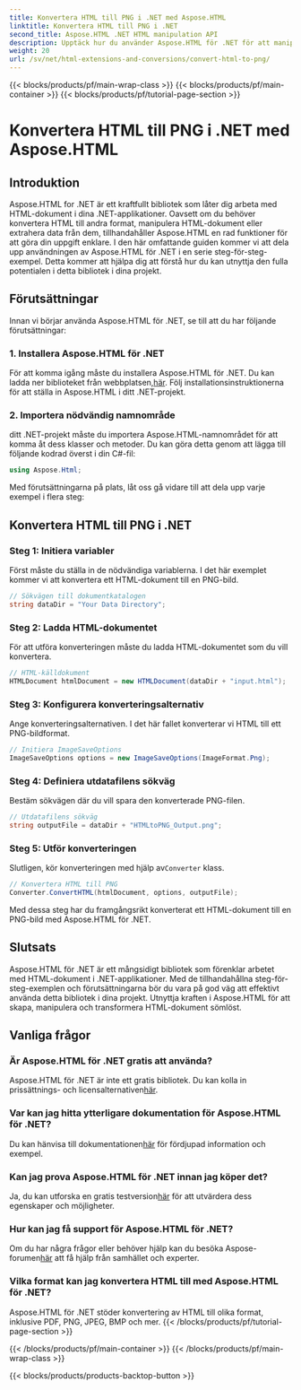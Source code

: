 ```yaml
---
title: Konvertera HTML till PNG i .NET med Aspose.HTML
linktitle: Konvertera HTML till PNG i .NET
second_title: Aspose.HTML .NET HTML manipulation API
description: Upptäck hur du använder Aspose.HTML för .NET för att manipulera och konvertera HTML-dokument. Steg-för-steg-guide för effektiv .NET-utveckling.
weight: 20
url: /sv/net/html-extensions-and-conversions/convert-html-to-png/
---
```


{{< blocks/products/pf/main-wrap-class >}}
{{< blocks/products/pf/main-container >}}
{{< blocks/products/pf/tutorial-page-section >}}

# Konvertera HTML till PNG i .NET med Aspose.HTML


## Introduktion

Aspose.HTML for .NET är ett kraftfullt bibliotek som låter dig arbeta med HTML-dokument i dina .NET-applikationer. Oavsett om du behöver konvertera HTML till andra format, manipulera HTML-dokument eller extrahera data från dem, tillhandahåller Aspose.HTML en rad funktioner för att göra din uppgift enklare. I den här omfattande guiden kommer vi att dela upp användningen av Aspose.HTML för .NET i en serie steg-för-steg-exempel. Detta kommer att hjälpa dig att förstå hur du kan utnyttja den fulla potentialen i detta bibliotek i dina projekt.

## Förutsättningar

Innan vi börjar använda Aspose.HTML för .NET, se till att du har följande förutsättningar:

### 1. Installera Aspose.HTML för .NET

 För att komma igång måste du installera Aspose.HTML för .NET. Du kan ladda ner biblioteket från webbplatsen,[här](https://releases.aspose.com/html/net/). Följ installationsinstruktionerna för att ställa in Aspose.HTML i ditt .NET-projekt.

### 2. Importera nödvändig namnområde

ditt .NET-projekt måste du importera Aspose.HTML-namnområdet för att komma åt dess klasser och metoder. Du kan göra detta genom att lägga till följande kodrad överst i din C#-fil:

```csharp
using Aspose.Html;
```

Med förutsättningarna på plats, låt oss gå vidare till att dela upp varje exempel i flera steg:

## Konvertera HTML till PNG i .NET

### Steg 1: Initiera variabler

Först måste du ställa in de nödvändiga variablerna. I det här exemplet kommer vi att konvertera ett HTML-dokument till en PNG-bild.

```csharp
// Sökvägen till dokumentkatalogen
string dataDir = "Your Data Directory";
```

### Steg 2: Ladda HTML-dokumentet

För att utföra konverteringen måste du ladda HTML-dokumentet som du vill konvertera. 

```csharp
// HTML-källdokument
HTMLDocument htmlDocument = new HTMLDocument(dataDir + "input.html");
```

### Steg 3: Konfigurera konverteringsalternativ

Ange konverteringsalternativen. I det här fallet konverterar vi HTML till ett PNG-bildformat.

```csharp
// Initiera ImageSaveOptions
ImageSaveOptions options = new ImageSaveOptions(ImageFormat.Png);
```

### Steg 4: Definiera utdatafilens sökväg

Bestäm sökvägen där du vill spara den konverterade PNG-filen.

```csharp
// Utdatafilens sökväg
string outputFile = dataDir + "HTMLtoPNG_Output.png";
```

### Steg 5: Utför konverteringen

 Slutligen, kör konverteringen med hjälp av`Converter` klass.

```csharp
// Konvertera HTML till PNG
Converter.ConvertHTML(htmlDocument, options, outputFile);
```

Med dessa steg har du framgångsrikt konverterat ett HTML-dokument till en PNG-bild med Aspose.HTML för .NET.

## Slutsats

Aspose.HTML för .NET är ett mångsidigt bibliotek som förenklar arbetet med HTML-dokument i .NET-applikationer. Med de tillhandahållna steg-för-steg-exemplen och förutsättningarna bör du vara på god väg att effektivt använda detta bibliotek i dina projekt. Utnyttja kraften i Aspose.HTML för att skapa, manipulera och transformera HTML-dokument sömlöst.

## Vanliga frågor

### Är Aspose.HTML för .NET gratis att använda?
 Aspose.HTML för .NET är inte ett gratis bibliotek. Du kan kolla in prissättnings- och licensalternativen[här](https://purchase.aspose.com/buy).

### Var kan jag hitta ytterligare dokumentation för Aspose.HTML för .NET?
 Du kan hänvisa till dokumentationen[här](https://reference.aspose.com/html/net/) för fördjupad information och exempel.

### Kan jag prova Aspose.HTML för .NET innan jag köper det?
 Ja, du kan utforska en gratis testversion[här](https://releases.aspose.com/) för att utvärdera dess egenskaper och möjligheter.

### Hur kan jag få support för Aspose.HTML för .NET?
 Om du har några frågor eller behöver hjälp kan du besöka Aspose-forumen[här](https://forum.aspose.com/) att få hjälp från samhället och experter.

### Vilka format kan jag konvertera HTML till med Aspose.HTML för .NET?
Aspose.HTML för .NET stöder konvertering av HTML till olika format, inklusive PDF, PNG, JPEG, BMP och mer.
{{< /blocks/products/pf/tutorial-page-section >}}

{{< /blocks/products/pf/main-container >}}
{{< /blocks/products/pf/main-wrap-class >}}

{{< blocks/products/products-backtop-button >}}
